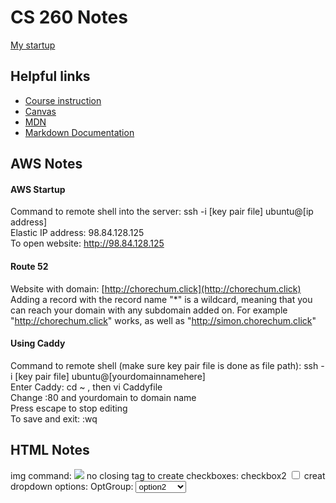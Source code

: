# CS 260 Notes

[My startup](https://simon.cs260.click)

## Helpful links

- [Course instruction](https://github.com/webprogramming260)
- [Canvas](https://byu.instructure.com)
- [MDN](https://developer.mozilla.org)
- [Markdown Documentation](https://docs.github.com/en/get-started/writing-on-github/getting-started-with-writing-and-formatting-on-github/basic-writing-and-formatting-syntax)

## AWS Notes

#### AWS Startup
Command to remote shell into the server:   ssh -i [key pair file] ubuntu@[ip address]  
Elastic IP address:  98.84.128.125  
To open website:  http://98.84.128.125  
#### Route 52
Website with domain: [http://chorechum.click](http://chorechum.click)  
Adding a record with the record name "*" is a wildcard, meaning that you can reach your domain with any subdomain added on. For example "http://chorechum.click" works, as well as "http://simon.chorechum.click"
#### Using Caddy
Command to remote shell (make sure key pair file is done as file path): ssh -i [key pair file] ubuntu@[yourdomainnamehere]  
Enter Caddy: cd ~ , then vi Caddyfile  
Change :80 and yourdomain to domain name  
Press escape to stop editing  
To save and exit:   :wq  


## HTML Notes

img command: <img src="https//insertlink">  no closing tag
to create checkboxes: <label for="checkbox2">checkbox2</label>
          <input type="checkbox" id="checkbox2" name="varCheckbox" value="checkbox2" />
creat dropdown options: <label for="optgroup">OptGroup: </label>
        <select id="optgroup" name="varOptGroup">
          <optgroup label="group1">
            <option>option1</option>
            <option selected>option2</option>
          </optgroup>
    groups within dropdowns not necessary, just an additional use 

